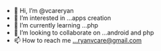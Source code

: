- 👋 Hi, I’m @vcareryan
- 👀 I’m interested in ...apps creation
- 🌱 I’m currently learning ...php
- 💞️ I’m looking to collaborate on ...android and php
- 📫 How to reach me ...ryanvcare@gmail.com

<!---
vcareryan/vcareryan is a ✨ special ✨ repository because its `README.md` (this file) appears on your GitHub profile.
You can click the Preview link to take a look at your changes.
--->

